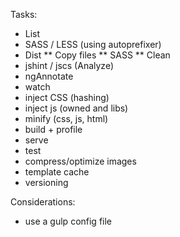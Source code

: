 Tasks:
  * List
  * SASS / LESS (using autoprefixer)
  * Dist
    ** Copy files
    ** SASS
    ** Clean
  * jshint / jscs (Analyze)
  * ngAnnotate
  * watch
  * inject CSS (hashing)
  * inject js (owned and libs)
  * minify (css, js, html)
  * build + profile
  * serve
  * test
  * compress/optimize images
  * template cache
  * versioning

Considerations:
  * use a gulp config file
